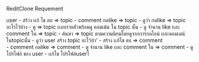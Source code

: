 ReditClone
  Requement
  
  user        - สร้าง เเก้ ไข ลบ => topic 
              - comment กดlike => topic 
              -  ดูว่า กดlike => topic อะไรไว้บ้าง
              - ดู => topic เเบบรายตัวพร้อมดู คอมเม้น ใน topic นั้น
              - ดู จำนาน like เเละ comment ใน => topic 
              - ค้นหา => topic ตามความนิยมโดยดูจากการกดไลน์ เเละคอมเมน์ในtopicนั้น
              - ดูว่า user สร้าง topic อะไว้บ้า'
              -  สร้าง เเก้ไข ลบ => comment  
              - comment กดlike => comment
              - ดู จำนาน like เเละ comment ใน => comment
              - ดู โปรไฟล์ ของ user 
              - เเก้ไข โปรไฟล์userไ      
